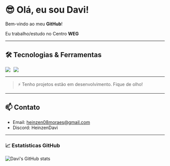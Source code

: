 
# 😎 Olá, eu sou Davi!  

Bem-vindo ao meu **GitHub**!

Eu trabalho/estudo no Centro **WEG**


---

## 🛠 Tecnologias & Ferramentas
<div style="display: flex; gap: 10px; flex-wrap: wrap;">
  <img src="https://img.shields.io/badge/Java-ED8B00?style=for-the-badge&logo=java&logoColor=white" />
  <img src="https://img.shields.io/badge/GitHub-181717?style=for-the-badge&logo=github&logoColor=white" />
</div>

---


> ⚡ Tenho projetos estão em desenvolvimento. Fique de olho!

---

## 📫 Contato
- Email: heinzen08moraes@gmail.com 
- Discord: HeinzenDavi  

---

### 📈 Estatísticas GitHub
![Davi's GitHub stats](https://github-readme-stats.vercel.app/api?username=daviHmoraes&show_icons=true&theme=radical)

